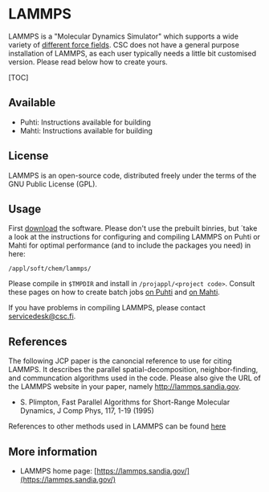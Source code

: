 # LAMMPS

LAMMPS is a "Molecular Dynamics Simulator" which supports
a wide variety of [different force fields](https://lammps.sandia.gov/doc/Intro_features.html#interatomic-potentials-force-fields).
CSC does not have a
general purpose installation of LAMMPS, as each user typically
needs a little bit customised version. Please read below
how to create yours.

[TOC]

## Available

-   Puhti: Instructions available for building
-   Mahti: Instructions available for building

## License

LAMMPS is an open-source code, distributed freely under the terms of the GNU Public License (GPL).

## Usage

First [download](https://lammps.sandia.gov/download.html) the software. Please don't use the
prebuilt binries, but ´take a look at the instructions for configuring and compiling LAMMPS 
on Puhti or Mahti for optimal performance (and to include the packages you need) in here:

```
/appl/soft/chem/lammps/
```

Please compile in `$TMPDIR` and install in `/projappl/<project code>`. 
Consult these pages on how to create batch jobs 
[on Puhti](../computing/running/creating-job-scripts-puhti.md) and 
[on Mahti](../computing/running/creating-job-scripts-mahti.md).

If you have problems in compiling LAMMPS, please contact servicedesk@csc.fi.

## References

The following JCP paper is the canoncial reference to use for citing LAMMPS.
It describes the parallel spatial-decomposition, neighbor-finding, and communcation 
algorithms used in the code. Please also give the URL of the LAMMPS website in your paper, namely http://lammps.sandia.gov.

* S. Plimpton, Fast Parallel Algorithms for Short-Range Molecular Dynamics, J Comp Phys, 117, 1-19 (1995)

References to other methods used in LAMMPS can be found [here](https://lammps.sandia.gov/cite.html)

## More information

-   LAMMPS home page: [https://lammps.sandia.gov/](https://lammps.sandia.gov/)


